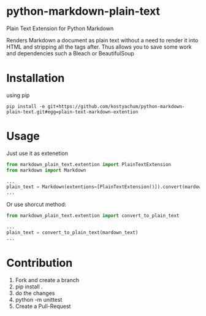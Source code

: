 # python-markdown-plain-text
Plain Text Extension for Python Markdown

Renders Markdown a document as plain text without a need to render it into HTML and stripping all the tags after. Thus allows you to save some work and dependencies such a Bleach or BeautifulSoup 



# Installation

using pip

```
pip install -e git+https://github.com/kostyachum/python-markdown-plain-text.git#egg=plain-text-markdown-extention
```


# Usage
Just use it as extenetion
```python
from markdown_plain_text.extention import PlainTextExtension
from markdown import Markdown

...
plain_text = Markdown(extentions=[PlainTextExtension()]).convert(mardown_text)
...

```


Or use shorcut method:
```python
from markdown_plain_text.extention import convert_to_plain_text

...
plain_text = convert_to_plain_text(mardown_text)
...

```


# Contribution

1. Fork and create a branch
2. pip install .
3. do the changes
4. python -m unittest
5. Create a Pull-Request
